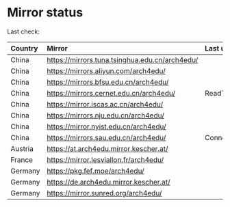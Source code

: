 <script src="./time.js"></script>
# Mirror status
Last check: <script type="text/javascript">localize(1748111482.7841446);</script>

|Country|Mirror|Last update|
|:------|:-----|:----------|
|China|https://mirrors.tuna.tsinghua.edu.cn/arch4edu/|<script type="text/javascript">localize(1748069055);</script>|
|China|https://mirrors.aliyun.com/arch4edu/|<script type="text/javascript">localize(1748069055);</script>|
|China|https://mirrors.bfsu.edu.cn/arch4edu/|<script type="text/javascript">localize(1748069055);</script>|
|China|https://mirrors.cernet.edu.cn/arch4edu/|ReadTimeout|
|China|https://mirror.iscas.ac.cn/arch4edu/|<script type="text/javascript">localize(1748069055);</script>|
|China|https://mirrors.nju.edu.cn/arch4edu/|<script type="text/javascript">localize(1747983010);</script>|
|China|https://mirror.nyist.edu.cn/arch4edu/|<script type="text/javascript">localize(1748069055);</script>|
|China|https://mirrors.sau.edu.cn/arch4edu/|ConnectionError|
|Austria|https://at.arch4edu.mirror.kescher.at/|<script type="text/javascript">localize(1748069055);</script>|
|France|https://mirror.lesviallon.fr/arch4edu/|<script type="text/javascript">localize(1748069055);</script>|
|Germany|https://pkg.fef.moe/arch4edu/|<script type="text/javascript">localize(1748069055);</script>|
|Germany|https://de.arch4edu.mirror.kescher.at/|<script type="text/javascript">localize(1748069055);</script>|
|Germany|https://mirror.sunred.org/arch4edu/|<script type="text/javascript">localize(1748069055);</script>|

<script src="./tablefilter/tablefilter.js"></script>
<script src="./table.js"></script>